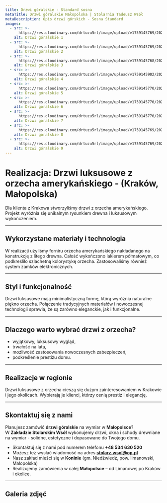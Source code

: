 ```yaml
---
title: Drzwi góralskie - Standard sosna
metaTitle: Drzwi góralskie Małopolska | Stolarnia Tadeusz Wsół
metaDescription: Opis drzwi górskich - Sosna Standard
images:
  - src: >-
      https://res.cloudinary.com/drtuzu5rl/image/upload/v1759145769/20200903_083032_resqww_vsqlix.webp
    alt: Drzwi góralskie 1
  - src: >-
      https://res.cloudinary.com/drtuzu5rl/image/upload/v1759145769/20200903_083330_djrd61_ywbhhg.webp
    alt: Drzwi góralskie 2
  - src: >-
      https://res.cloudinary.com/drtuzu5rl/image/upload/v1759145768/20200903_083238_tlkbk5_ywjdgx.webp
    alt: Drzwi góralskie 3
  - src: >-
      https://res.cloudinary.com/drtuzu5rl/image/upload/v1759145902/20200903_083224_n1lufh_w1wet3.webp
    alt: Drzwi góralskie 4
  - src: >-
      https://res.cloudinary.com/drtuzu5rl/image/upload/v1759145770/20200903_083204_esjhxm_fe7h9b.webp
    alt: Drzwi góralskie 5
  - src: >-
      https://res.cloudinary.com/drtuzu5rl/image/upload/v1759145770/20200903_083044_mp7j1y_o6niyr.webp
    alt: Drzwi góralskie 6
  - src: >-
      https://res.cloudinary.com/drtuzu5rl/image/upload/v1759145770/20200903_083050_ikopym_a92paq.webp
    alt: Drzwi góralskie 7
  - src: >-
      https://res.cloudinary.com/drtuzu5rl/image/upload/v1759145769/20200903_083015_uey8qh_ia3fkm.webp
    alt: Drzwi góralskie 8
  - src: >-
      https://res.cloudinary.com/drtuzu5rl/image/upload/v1759145769/20200903_082936_wh0cas_bvxhir.webp
    alt: Drzwi góralskie 9
---
```


# Realizacja: Drzwi luksusowe z orzecha amerykańskiego - (Kraków, Małopolska)

Dla klienta z Krakowa stworzyliśmy drzwi z orzecha amerykańskiego. Projekt wyróżnia się unikalnym rysunkiem drewna i
luksusowym wykończeniem.

---

## Wykorzystane materiały i technologia

W realizacji użyliśmy forniru orzecha amerykańskiego nakładanego na konstrukcję z litego drewna. Całość wykończono
lakierem półmatowym, co podkreśliło szlachetną kolorystykę orzecha. Zastosowaliśmy również system zamków
elektronicznych.

---

## Styl i funkcjonalność

Drzwi luksusowe mają minimalistyczną formę, którą wyróżnia naturalne piękno orzecha. Połączenie tradycyjnych materiałów
i nowoczesnej technologii sprawia, że są zarówno eleganckie, jak i funkcjonalne.

---

## Dlaczego warto wybrać drzwi z orzecha?

- wyjątkowy, luksusowy wygląd,
- trwałość na lata,
- możliwość zastosowania nowoczesnych zabezpieczeń,
- podkreślenie prestiżu domu.

---

## Realizacje w regionie

Drzwi luksusowe z orzecha cieszą się dużym zainteresowaniem w Krakowie i jego okolicach. Wybierają je klienci, którzy
cenią prestiż i elegancję.

---

## Skontaktuj się z nami

Planujesz zamówić **drzwi góralskie** na wymiar w **Małopolsce**?\
W **Zakładzie Stolarskim Wsół** wykonujemy drzwi, okna i schody drewniane na wymiar - solidne, estetyczne i dopasowane do Twojego domu.

- Skontaktuj się z nami pod numerem telefonu **+48 534 630 520**
- Możesz też wysłać wiadomość na adres **stolarz.wsol@op.pl**
- Nasz zakład mieści się w **Koninie** (gm. Niedźwiedź, pow. limanowski, Małopolska)
- Realizujemy zamówienia w całej **Małopolsce** – od Limanowej po Kraków i okolice.

---

## Galeria zdjęć
